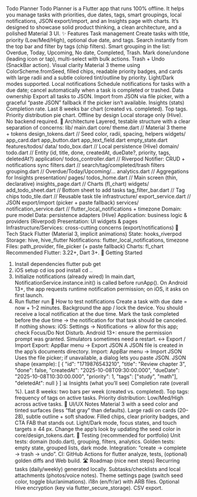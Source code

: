 Todo Planner
Todo Planner is a Flutter app that runs 100% offline. It helps you manage tasks with priorities, due dates, tags, smart groupings, local notifications, JSON export/import, and an Insights page with charts. It’s designed to showcase solid product thinking, a clean architecture, and a polished Material 3 UI.
✨ Features
Task management
Create tasks with title, priority (Low/Med/High), optional due date, and tags.
Search instantly from the top bar and filter by tags (chip filters).
Smart grouping in the list: Overdue, Today, Upcoming, No date, Completed, Trash.
Mark done/undone (leading icon or tap), multi-select with bulk actions.
Trash + Undo (SnackBar action).
Visual clarity
Material 3 theme using ColorScheme.fromSeed, filled chips, readable priority badges,
and cards with large radii and a subtle colored tint/outline by priority.
Light/Dark modes supported.
Local notifications
Schedule notifications for tasks with a due date; cancel automatically when a task is completed or trashed.
Data ownership
Export all tasks to JSON.
Import from JSON via file picker, with a graceful “paste JSON” fallback if the picker isn’t available.
Insights (stats)
Completion rate.
Last 8 weeks bar chart (created vs. completed).
Top tags.
Priority distribution pie chart.
Offline by design
Local storage only (Hive). No backend required.
🧱 Architecture
Layered, testable structure with a clear separation of concerns:
lib/
  main.dart
  core/
    theme.dart                // Material 3 theme + tokens
    design_tokens.dart        // Seed color, radii, spacing, helpers
    widgets/
      app_card.dart
      app_button.dart
      app_text_field.dart
      empty_state.dart
  features/todos/
    data/
      todo_box.dart           // Local persistence (Hive)
    domain/
      todo.dart               // Entity (id, title, done, createdAt, dueDate?, priority, tags, deletedAt?)
    application/
      todos_controller.dart   // Riverpod Notifier: CRUD + notifications sync
      filters.dart            // search/tag/completed/trash filters
      grouping.dart           // Overdue/Today/Upcoming/...
      analytics.dart          // Aggregations for Insights
    presentation/
      pages/
        todos_home.dart       // Main screen (thin, declarative)
        insights_page.dart    // Charts (fl_chart)
      widgets/
        add_todo_sheet.dart   // Bottom sheet to add tasks
        tag_filter_bar.dart   // Tag chips
        todo_tile.dart        // Reusable task tile
  infrastructure/
    export_service.dart       // JSON export/import (picker + paste fallback)
  services/
    notification_service.dart // flutter_local_notifications + timezone
Domain: pure model
Data: persistence adapters (Hive)
Application: business logic & providers (Riverpod)
Presentation: UI widgets & pages
Infrastructure/Services: cross-cutting concerns (export/notifications)
🧰 Tech Stack
Flutter (Material 3, implicit animations)
State: hooks_riverpod
Storage: hive, hive_flutter
Notifications: flutter_local_notifications, timezone
Files: path_provider, file_picker (+ paste fallback)
Charts: fl_chart
Recommended Flutter: 3.22+, Dart 3+.
🚀 Getting Started
1) Install dependencies
flutter pub get
2) iOS setup
cd ios
pod install
cd ..
3) Initialize notifications (already wired)
In main.dart, NotificationService.instance.init() is called before runApp().
On Android 13+, the app requests runtime notification permission; on iOS, it asks on first launch.
4) Run
flutter run
🔔 How to test notifications
Create a task with due date = now + 1–2 minutes.
Background the app / lock the device.
You should receive a local notification at the due time.
Mark the task completed before the due time → the notification for that task should be canceled.
If nothing shows:
iOS: Settings → Notifications → allow for this app; check Focus/Do Not Disturb.
Android 13+: ensure the permission prompt was granted.
Simulators sometimes need a restart.
↔️ Export / Import
Export: AppBar menu → Export JSON
A JSON file is created in the app’s documents directory.
Import: AppBar menu → Import JSON
Uses the file picker; if unavailable, a dialog lets you paste JSON.
JSON shape (example):
[
  {
    "id": "1719876543210",
    "title": "Review chapter 3",
    "done": false,
    "createdAt": "2025-10-08T09:30:00.000",
    "dueDate": "2025-10-08T10:30:00.000",
    "priority": 1,
    "tags": ["study", "math"],
    "deletedAt": null
  }
]
📊 Insights (what you’ll see)
Completion rate (overall %).
Last 8 weeks: two bars per week (created vs. completed).
Top tags: frequency of tags on active tasks.
Priority distribution: Low/Med/High across active tasks.
🎨 UI/UX Notes
Material 3 with a seed color and tinted surfaces (less “flat gray” than defaults).
Large radii on cards (20–28), subtle outline + soft shadow.
Filled chips, clear priority badges, and CTA FAB that stands out.
Light/Dark mode, focus states, and touch targets ≥ 44 px.
Change the app’s look by updating the seed color in core/design_tokens.dart.
🧪 Testing (recommended for portfolio)
Unit tests: domain (todo.dart), grouping, filters, analytics.
Golden tests: empty state, grouped lists, dark mode.
Integration: “create → complete → trash → undo”.
CI: GitHub Actions for flutter analyze, tests, (optional) golden diffs and Web build.
🛣️ Roadmap (nice next steps)
Recurring tasks (daily/weekly) generated locally.
Subtasks/checklists and local attachments (photos/voice notes).
Theme settings page (switch seed color, toggle blur/animations).
i18n (en/fr/ar) with ARB files.
Optional Hive encryption (key via flutter_secure_storage).
CSV export.

